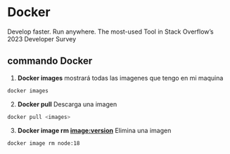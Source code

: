 # Docker
Develop faster. Run anywhere. The most-used Tool in Stack Overflow’s 2023 Developer Survey


## commando Docker

1. **Docker images** mostrará todas las imagenes que tengo en mi maquina
```sh
docker images
```

2. **Docker pull** Descarga una imagen

````sh
docker pull <images>
````

3. **Docker image rm <image:version>** Elimina una imagen

```sh
docker image rm node:18
```
